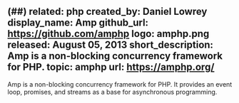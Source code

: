 (##)
related: php
created_by: Daniel Lowrey
display_name: Amp
github_url: https://github.com/amphp
logo: amphp.png
released: August 05, 2013
short_description: Amp is a non-blocking concurrency framework for PHP.
topic: amphp
url: https://amphp.org/
---
Amp is a non-blocking concurrency framework for PHP. It provides an event loop, promises, and streams as a base for asynchronous programming.
